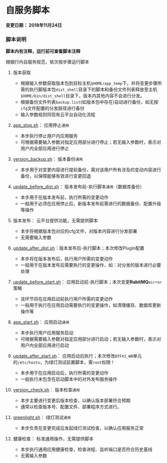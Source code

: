 # 自服务脚本
**变更日期： 2018年11月24日**

### 脚本说明

**脚本内有注释，运行前可查看脚本注释**

根据行内自服务规范，依次按步骤运行脚本

1. 版本获取
   - 根据输入参数获取版本包到目标主机`$HOME/app_temp`下，并将变更步骤所需的执行脚版本包`dist_shell`目录下的脚本和备份文件列表释放至主机`$HOME/bin/dist_shell`目录下，版本内其他内容不会进行分发。
   - 根据备份文件列表`backup.list`(如版本包中存在)自动进行备份，如无按`cfg`文件配置的分发路径进行备份
   - 输入参数规则同现有云平台自动化流程

2. [app_stop.sh]： 应用停止`通用`
   - 本步执行停止用户内应用服务
   - 可根据需要输入参数对指定应用部分进行停止；若无输入参数时，表示对用户内全部应用进行停止

3. [version_backup.sh]： 版本备份`通用`
   - 本步用于对变更内容进行提前备份，需对该用户所有涉及的变动内容进行备份，以保障能够有效进行变更回退

4. [update_before_dist.sh]： 版本发布前-执行脚本`通用`（数据库备份）
   - 本步用于在版本发布前，执行所需的变更动作
   - 一般用于必须在应用停止后，新版本发布前需进行的数据备份、配置升级等操作

5. 版本发布： 云平台提供功能，无需提供脚本
   - 本步将根据版本包对应的cfg文件，对版本内容进行分发部署
   - 无需要输入参数

6. [update_after_dist.sh]：版本发布后-执行脚本；本次修改Plugin配置
   - 本步将在版本发布后，执行用户所需的变更动作
   - 一般用于在版本发布后需要执行的变更操作，如：对分发的版本进行必要处理

7. [update_before_start.sh]： 应用启动前-执行脚本；本次变更**RabitMQ**`mirror`策略
   - 该环节将在应用启动前执行用户所需的变更动作
   - 一般用于执行在应用启动需要执行的变更操作，如清理缓存、数据库更新操作等

8. [app_start.sh]： 应用启动`通用`
   - 本步执行用户应用服务启动
   - 可根据需要输入参数对指定应用部分进行启动；若无输入参数时，表示对用户内全部应用进行启动

9. [update_after_start.sh]： 应用启动后执行；本次修改`BTFX1_WB`单元的`/etc/hosts`，为绿灯测试前置脚本，需`root`权限！
   - 本步用于在应用启动后，执行所需的变更动作
   - 一般执行未包含在启动脚本中的对外发布服务操作

10. [version_check.sh]： 版本检查`通用`
    - 本步主要进行变更后版本检查，以确认版本部署符合预期
    - 通常以检查版本号、配置文件、部署程序方式进行。

11. [greenlight.sh]： 绿灯测试`通用`
    - 本步负责在变更完成后发起绿灯测试检查，以确认应用服务正常

12. 健康检查： 标准通用操作，无需提供脚本
    - 本步执行通用应用健康检查，检查进程、监听端口是否符合历史基线
    - 无需输入参数

[app_stop.sh]: app_stop.sh
[app_start.sh]: app_start.sh
[BTFX1_WB_HOSTS.sh]: BTFX1_WB_HOSTS.sh
[greenlight.sh]: greenlight.sh
[MongoCert_Backup.sh]: MongoCert_Backup.sh
[MongoFastchain_Backup.sh]: MongoFastchain_Backup.sh
[update_before_dist.sh]: update_before_dist.sh
[update_after_dist.sh]: update_after_dist.sh
[update_before_start.sh]: update_before_start.sh
[version_backup.sh]: version_backup.sh
[version_check.sh]: version_check.sh
[update_after_start.sh]: update_after_start.sh